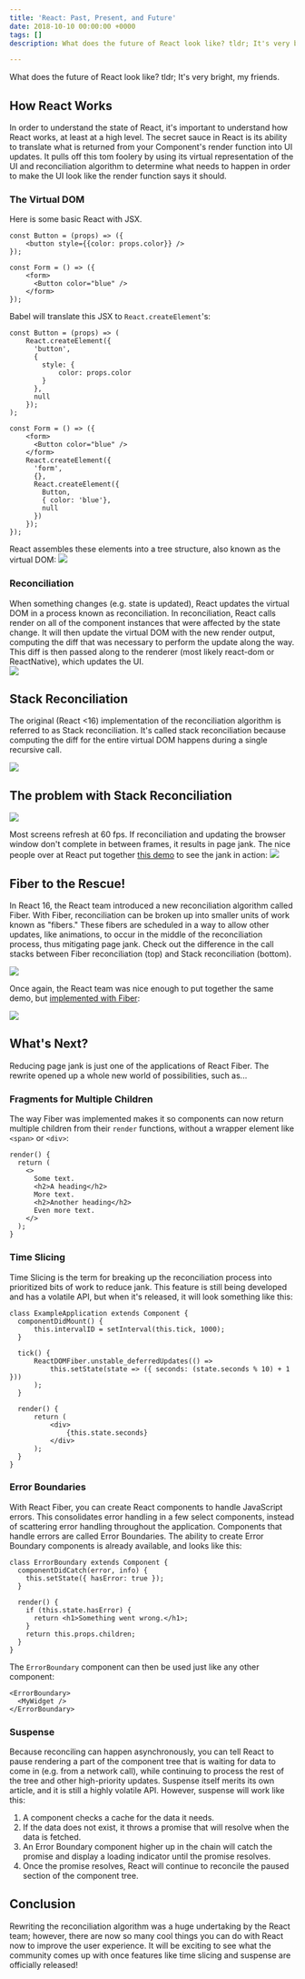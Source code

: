 ```yaml
---
title: 'React: Past, Present, and Future'
date: 2018-10-10 00:00:00 +0000
tags: []
description: What does the future of React look like? tldr; It's very bright, my friends.

---
```

What does the future of React look like? tldr; It's very bright, my friends.

## How React Works

In order to understand the state of React, it's important to understand how React works, at least at a high level. The secret sauce in React is its ability to translate what is returned from your Component's render function into UI updates. It pulls off this tom foolery by using its virtual representation of the UI and reconciliation algorithm to determine what needs to happen in order to make the UI look like the render function says it should.

### The Virtual DOM

Here is some basic React with JSX.

    const Button = (props) => ({
        <button style={{color: props.color}} />
    });
    
    const Form = () => ({
        <form>
          <Button color="blue" />
        </form>
    });

Babel will translate this JSX to `React.createElement`'s:

    const Button = (props) => (
        React.createElement({
          'button',
          {
            style: {
                color: props.color
            }
          },
          null
        });
    );
    
    const Form = () => ({
        <form>
          <Button color="blue" />
        </form>
        React.createElement({
          'form',
          {},
          React.createElement({
            Button,
            { color: 'blue'},
            null
          })
        });
    });

React assembles these elements into a tree structure, also known as the virtual DOM:
![](https://llimllib.github.io/pymag-trees/images/figure4.png)

### Reconciliation

When something changes (e.g. state is updated), React updates the virtual DOM in a process known as reconciliation. In reconciliation, React calls render on all of the component instances that were affected by the state change. It will then update the virtual DOM with the new render output, computing the diff that was necessary to perform the update along the way. This diff is then passed along to the renderer (most likely react-dom or ReactNative), which updates the UI.  
![](https://sg.fiverrcdn.com/photo2s/113265529/original/eb477fc04ea08437021fe754ece30bdbdb6bfc3b.png?1529521868)

## Stack Reconciliation

The original (React <16) implementation of the reconciliation algorithm is referred to as Stack reconciliation. It's called stack reconciliation because computing the diff for the entire virtual DOM happens during a single recursive call.

![](https://marmelab.com/images/blog/react-slider-poll/profiling.png)

## The problem with Stack Reconciliation

![](https://developers.google.com/web/updates/images/inside-browser/part3/pagejank2.png)

Most screens refresh at 60 fps. If reconciliation and updating the browser window don't complete in between frames, it results in page jank. The nice people over at React put together [this demo](https://claudiopro.github.io/react-fiber-vs-stack-demo/stack.html) to see the jank in action:
![](/uploads/jank.gif)

## Fiber to the Rescue!

In React 16, the React team introduced a new reconciliation algorithm called Fiber. With Fiber, reconciliation can be broken up into smaller units of work known as "fibers." These fibers are scheduled in a way to allow other updates, like animations, to occur in the middle of the reconciliation process, thus mitigating page jank. Check out the difference in the call stacks between Fiber reconciliation (top) and Stack reconciliation (bottom).

![](https://s3.eu-west-2.amazonaws.com/websitegiamir/triangles-demo-with-time-slicing.png)

Once again, the React team was nice enough to put together the same demo, but [implemented with Fiber](https://claudiopro.github.io/react-fiber-vs-stack-demo/fiber.html):

![](/uploads/fiber.gif)

## What's Next?

Reducing page jank is just one of the applications of React Fiber. The rewrite opened up a whole new world of possibilities, such as...

### Fragments for Multiple Children

The way Fiber was implemented makes it so components can now return multiple children from their `render` functions, without a wrapper element like `<span>` or `<div>`:

    render() {
      return (
        <>
          Some text.
          <h2>A heading</h2>
          More text.
          <h2>Another heading</h2>
          Even more text.
        </>
      );
    }

### Time Slicing

Time Slicing is the term for breaking up the reconciliation process into prioritized bits of work to reduce jank. This feature is still being developed and has a volatile API, but when it's released, it will look something like this:

    class ExampleApplication extends Component {
      componentDidMount() {
          this.intervalID = setInterval(this.tick, 1000);
      }
    
      tick() {
          ReactDOMFiber.unstable_deferredUpdates(() =>
              this.setState(state => ({ seconds: (state.seconds % 10) + 1 }))
          );
      }
    
      render() {
          return (
              <div>
                  {this.state.seconds}
              </div>
          );
      }
    }

### Error Boundaries

With React Fiber, you can create React components to handle JavaScript errors. This consolidates error handling in a few select components, instead of scattering error handling throughout the application. Components that handle errors are called Error Boundaries. The ability to create Error Boundary components is already available, and looks like this:

    class ErrorBoundary extends Component {
      componentDidCatch(error, info) {
        this.setState({ hasError: true });
      }
    
      render() {
        if (this.state.hasError) {
          return <h1>Something went wrong.</h1>;
        }
        return this.props.children;
      }
    }

The `ErrorBoundary` component can then be used just like any other component:

    <ErrorBoundary>
      <MyWidget />
    </ErrorBoundary>

### Suspense

Because reconciling can happen asynchronously, you can tell React to pause rendering a part of the component tree that is waiting for data to come in (e.g. from a network call), while continuing to process the rest of the tree and other high-priority updates. Suspense itself merits its own article, and it is still a highly volatile API. However, suspense will work like this:

1. A component checks a cache for the data it needs.
2. If the data does not exist, it throws a promise that will resolve when the data is fetched.
3. An Error Boundary component higher up in the chain will catch the promise and display a loading indicator until the promise resolves.
4. Once the promise resolves, React will continue to reconcile the paused section of the component tree.

## Conclusion

Rewriting the reconciliation algorithm was a huge undertaking by the React team; however, there are now so many cool things you can do with React now to improve the user experience. It will be exciting to see what the community comes up with once features like time slicing and suspense are officially released!